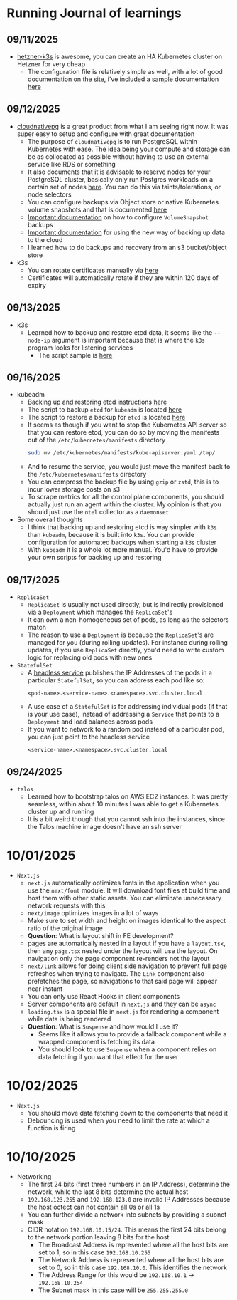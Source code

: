 # Running Journal of learnings

## 09/11/2025

- [hetzner-k3s](https://vitobotta.github.io/hetzner-k3s/) is awesome, you can create an HA Kubernetes cluster on Hetzner for very cheap
  - The configuration file is relatively simple as well, with a lot of good documentation on the site, i've included a sample documentation [here](./kubernetes/self-hosted/cloud/hetzner/configuration/hetzner-k3s.yaml)

## 09/12/2025

- [cloudnativepg](https://cloudnative-pg.io/documentation/1.27) is a great product from what I am seeing right now. It was super easy to setup and configure with great documentation
  - The purpose of `cloudnativepg` is to run PostgreSQL within Kubernetes with ease. The idea being your compute and storage can be as collocated as possible without having to use an external service like RDS or something
  - It also documents that it is advisable to reserve nodes for your PostgreSQL cluster, basically only run Postgres workloads on a certain set of nodes [here](https://cloudnative-pg.io/documentation/1.27/architecture/#reserving-nodes-for-postgresql-workloads). You can do this via taints/tolerations, or node selectors
  - You can configure backups via Object store or native Kubernetes volume snapshots and that is documented [here](https://cloudnative-pg.io/documentation/1.27/backup/)
  - [Important documentation](https://cloudnative-pg.io/documentation/1.27/appendixes/backup_volumesnapshot/#how-to-configure-volume-snapshot-backups) on how to configure `VolumeSnapshot` backups
  - [Important documentation](https://cloudnative-pg.io/plugin-barman-cloud/docs/usage/) for using the new way of backing up data to the cloud
  - I learned how to do backups and recovery from an s3 bucket/object store
- k3s
  - You can rotate certificates manually via [here](https://docs.k3s.io/cli/certificate#rotating-client-and-server-certificates)
  - Certificates will automatically rotate if they are within 120 days of expiry

## 09/13/2025

- k3s
  - Learned how to backup and restore etcd data, it seems like the `--node-ip` argument is important because that is where the `k3s` program looks for listening services
    - The script sample is [here](./kubernetes/useful/scripts/k3s-cluster-reset-backup.sh)

## 09/16/2025

- kubeadm
  - Backing up and restoring etcd instructions [here](https://devopscube.com/backup-etcd-restore-kubernetes/)
  - The script to backup `etcd` for `kubeadm` is located [here](./kubernetes/useful/scripts/etcd-kubeadm-backup.sh)
  - The script to restore a backup for `etcd` is located [here](./kubernetes/useful/scripts/etcd-kubeadm-restore.sh)
  - It seems as though if you want to stop the Kubernetes API server so that you can restore etcd, you can do so by moving the manifests out of the `/etc/kubernetes/manifests` directory
    ```bash
    sudo mv /etc/kubernetes/manifests/kube-apiserver.yaml /tmp/
    ```
  - And to resume the service, you would just move the manifest back to the `/etc/kubernetes/manifests` directory
  - You can compress the backup file by using `gzip` or `zstd`, this is to incur lower storage costs on s3
  - To scrape metrics for all the control plane components, you should actually just run an agent within the cluster. My opinion is that you should just use the `otel` collector as a `daemonset`
- Some overall thoughts
  - I think that backing up and restoring etcd is way simpler with `k3s` than `kubeadm`, because it is built into `k3s`. You can provide configuration for automated backups when starting a `k3s` cluster
  - With `kubeadm` it is a whole lot more manual. You'd have to provide your own scripts for backing up and restoring

## 09/17/2025

- `ReplicaSet`
  - `ReplicaSet` is usually not used directly, but is indirectly provisioned via a `Deployment` which manages the `ReplicaSet`'s
  - It can own a non-homogeneous set of pods, as long as the selectors match
  - The reason to use a `Deployment` is because the `ReplicaSet`'s are managed for you (during rolling updates). For instance during rolling updates, if you use `ReplicaSet` directly, you'd need to write custom logic for replacing old pods with new ones
- `StatefulSet`
  - A [headless service](https://kubernetes.io/docs/concepts/services-networking/service/#headless-services) publishes the IP Addresses of the pods in a particular `StatefulSet`, so you can address each pod like so:
    ```
    <pod-name>.<service-name>.<namespace>.svc.cluster.local
    ```
  - A use case of a `StatefulSet` is for addressing individual pods (if that is your use case), instead of addressing a `Service` that points to a `Deployment` and load balances across pods
  - If you want to network to a random pod instead of a particular pod, you can just point to the headless service
    ```
    <service-name>.<namespace>.svc.cluster.local
    ```

## 09/24/2025

- `talos`
  - Learned how to bootstrap talos on AWS EC2 instances. It was pretty seamless, within about 10 minutes I was able to get a Kubernetes cluster up and running
  - It is a bit weird though that you cannot ssh into the instances, since the Talos machine image doesn't have an ssh server

# 10/01/2025

- `Next.js`
  - `next.js` automatically optimizes fonts in the application when you use the `next/font` module. It will download font files at build time and host them with other static assets. You can eliminate unnecessary network requests with this
  - `next/image` optimizes images in a lot of ways
  - Make sure to set width and height on images identical to the aspect ratio of the original image
  - **Question**: What is layout shift in FE development?
  - pages are automatically nested in a layout if you have a `layout.tsx`, then any `page.tsx` nested under the layout will use the layout. On navigation only the page component re-renders not the layout
  - `next/link` allows for doing client side navigation to prevent full page refreshes when trying to navigate. The `Link` component also prefetches the page, so navigations to that said page will appear near instant
  - You can only use React Hooks in client components
  - Server components are default in `next.js` and they can be `async`
  - `loading.tsx` is a special file in `next.js` for rendering a component while data is being rendered
  - **Question**: What is `Suspense` and how would I use it?
    - Seems like it allows you to provide a fallback component while a wrapped component is fetching its data
    - You should look to use `Suspense` when a component relies on data fetching if you want that effect for the user

# 10/02/2025

- `Next.js`
  - You should move data fetching down to the components that need it
  - Debouncing is used when you need to limit the rate at which a function is firing

# 10/10/2025

- Networking
  - The first 24 bits (first three numbers in an IP Address), determine the network, while the last 8 bits determine the actual host
  - `192.168.123.255` and `192.168.123.0` are invalid IP Addresses because the host octect can not contain all 0s or all 1s
  - You can further divide a network into subnets by providing a subnet mask
  - CIDR notation `192.168.10.15/24`. This means the first 24 bits belong to the network portion leaving 8 bits for the host
    - The Broadcast Address is represented where all the host bits are set to 1, so in this case `192.168.10.255`
    - The Network Address is represented where all the host bits are set to 0, so in this case `192.168.10.0`. This identifies the network
    - The Address Range for this would be `192.168.10.1` -> `192.168.10.254`
    - The Subnet mask in this case will be `255.255.255.0`
